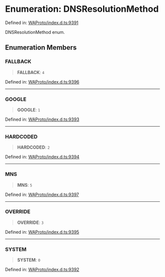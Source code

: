# Enumeration: DNSResolutionMethod

Defined in: [WAProto/index.d.ts:9391](https://github.com/Fokusdotid/bail/blob/0fe6346a5ff68a74eb71890335c982b44e2da604/WAProto/index.d.ts#L9391)

DNSResolutionMethod enum.

## Enumeration Members

### FALLBACK

> **FALLBACK**: `4`

Defined in: [WAProto/index.d.ts:9396](https://github.com/Fokusdotid/bail/blob/0fe6346a5ff68a74eb71890335c982b44e2da604/WAProto/index.d.ts#L9396)

***

### GOOGLE

> **GOOGLE**: `1`

Defined in: [WAProto/index.d.ts:9393](https://github.com/Fokusdotid/bail/blob/0fe6346a5ff68a74eb71890335c982b44e2da604/WAProto/index.d.ts#L9393)

***

### HARDCODED

> **HARDCODED**: `2`

Defined in: [WAProto/index.d.ts:9394](https://github.com/Fokusdotid/bail/blob/0fe6346a5ff68a74eb71890335c982b44e2da604/WAProto/index.d.ts#L9394)

***

### MNS

> **MNS**: `5`

Defined in: [WAProto/index.d.ts:9397](https://github.com/Fokusdotid/bail/blob/0fe6346a5ff68a74eb71890335c982b44e2da604/WAProto/index.d.ts#L9397)

***

### OVERRIDE

> **OVERRIDE**: `3`

Defined in: [WAProto/index.d.ts:9395](https://github.com/Fokusdotid/bail/blob/0fe6346a5ff68a74eb71890335c982b44e2da604/WAProto/index.d.ts#L9395)

***

### SYSTEM

> **SYSTEM**: `0`

Defined in: [WAProto/index.d.ts:9392](https://github.com/Fokusdotid/bail/blob/0fe6346a5ff68a74eb71890335c982b44e2da604/WAProto/index.d.ts#L9392)
